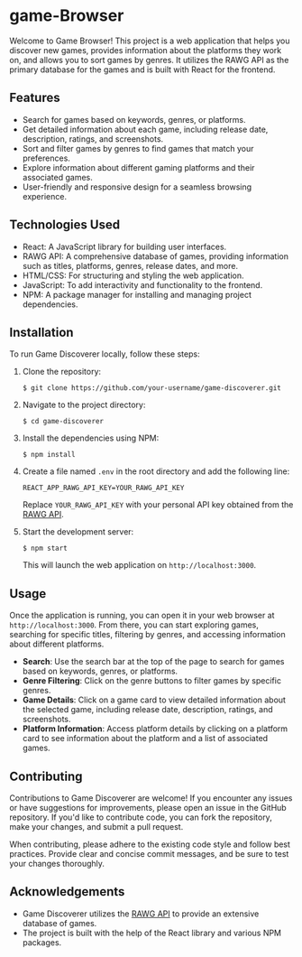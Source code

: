 # game-Browser

Welcome to Game Browser! This project is a web application that helps you discover new games, provides information about the platforms they work on, and allows you to sort games by genres. It utilizes the RAWG API as the primary database for the games and is built with React for the frontend.

## Features

- Search for games based on keywords, genres, or platforms.
- Get detailed information about each game, including release date, description, ratings, and screenshots.
- Sort and filter games by genres to find games that match your preferences.
- Explore information about different gaming platforms and their associated games.
- User-friendly and responsive design for a seamless browsing experience.

## Technologies Used

- React: A JavaScript library for building user interfaces.
- RAWG API: A comprehensive database of games, providing information such as titles, platforms, genres, release dates, and more.
- HTML/CSS: For structuring and styling the web application.
- JavaScript: To add interactivity and functionality to the frontend.
- NPM: A package manager for installing and managing project dependencies.

## Installation

To run Game Discoverer locally, follow these steps:

1. Clone the repository:

   ```
   $ git clone https://github.com/your-username/game-discoverer.git
   ```

2. Navigate to the project directory:

   ```
   $ cd game-discoverer
   ```

3. Install the dependencies using NPM:

   ```
   $ npm install
   ```

4. Create a file named `.env` in the root directory and add the following line:

   ```
   REACT_APP_RAWG_API_KEY=YOUR_RAWG_API_KEY
   ```

   Replace `YOUR_RAWG_API_KEY` with your personal API key obtained from the [RAWG API](https://rawg.io/apidocs).

5. Start the development server:

   ```
   $ npm start
   ```

   This will launch the web application on `http://localhost:3000`.

## Usage

Once the application is running, you can open it in your web browser at `http://localhost:3000`. From there, you can start exploring games, searching for specific titles, filtering by genres, and accessing information about different platforms.

- **Search**: Use the search bar at the top of the page to search for games based on keywords, genres, or platforms.
- **Genre Filtering**: Click on the genre buttons to filter games by specific genres.
- **Game Details**: Click on a game card to view detailed information about the selected game, including release date, description, ratings, and screenshots.
- **Platform Information**: Access platform details by clicking on a platform card to see information about the platform and a list of associated games.

## Contributing

Contributions to Game Discoverer are welcome! If you encounter any issues or have suggestions for improvements, please open an issue in the GitHub repository. If you'd like to contribute code, you can fork the repository, make your changes, and submit a pull request.

When contributing, please adhere to the existing code style and follow best practices. Provide clear and concise commit messages, and be sure to test your changes thoroughly.

## Acknowledgements

- Game Discoverer utilizes the [RAWG API](https://rawg.io/apidocs) to provide an extensive database of games.
- The project is built with the help of the React library and various NPM packages.
